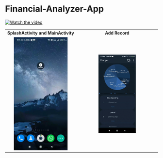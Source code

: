# Financial-Analyzer-App
[![Watch the video]()](https://gfycat.com/uniqueenchantingaldabratortoise)
<table style="width:100%">
  <tr>
    <th><b>SplashActivity and MainActivity<b></b></th>
    <th>Add Record</th>
  </tr>
  <tr>
    <td align="center"><img src="gifs/gif1.gif" width="80%"/></td>
    <td align="center"><img src="gifs/gif2.gif" width="48%"/></td> 
  </tr>
</table>


